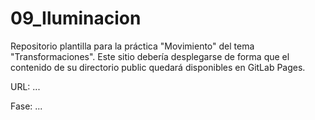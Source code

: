 # 09_Iluminacion

Repositorio plantilla para la práctica "Movimiento" del tema "Transformaciones". Este sitio debería desplegarse de forma que el contenido de su directorio public quedará disponibles en GitLab Pages.

URL: ...

Fase: ...